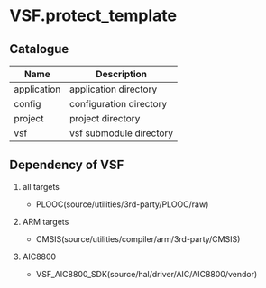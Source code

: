# VSF.protect_template

## Catalogue
| Name               | Description                                               |
| ------------------ | --------------------------------------------------------- |
| application        | application directory                                     |
| config             | configuration directory                                   |
| project            | project directory                                         |
| vsf                | vsf submodule directory                                   |

## Dependency of VSF
1. all targets
    - PLOOC(source/utilities/3rd-party/PLOOC/raw)

2. ARM targets
    - CMSIS(source/utilities/compiler/arm/3rd-party/CMSIS)

3. AIC8800
    - VSF_AIC8800_SDK(source/hal/driver/AIC/AIC8800/vendor)